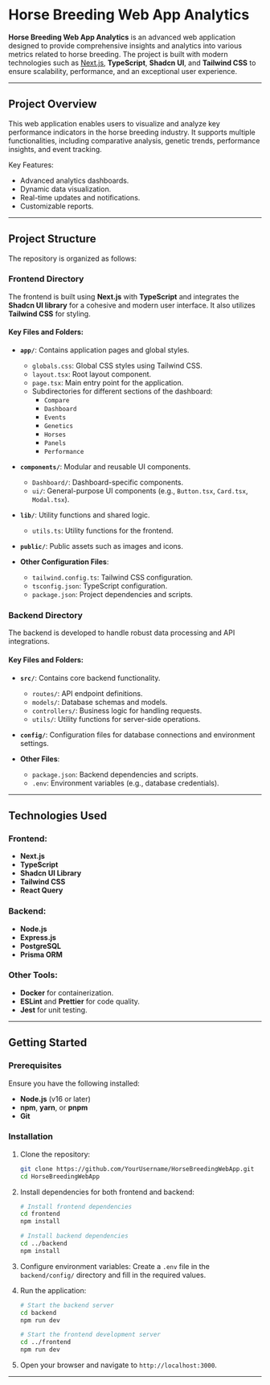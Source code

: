 # Horse Breeding Web App Analytics

**Horse Breeding Web App Analytics** is an advanced web application designed to provide comprehensive insights and analytics into various metrics related to horse breeding. The project is built with modern technologies such as [Next.js](https://nextjs.org), **TypeScript**, **Shadcn UI**, and **Tailwind CSS** to ensure scalability, performance, and an exceptional user experience.

---

## Project Overview

This web application enables users to visualize and analyze key performance indicators in the horse breeding industry. It supports multiple functionalities, including comparative analysis, genetic trends, performance insights, and event tracking.

Key Features:
- Advanced analytics dashboards.
- Dynamic data visualization.
- Real-time updates and notifications.
- Customizable reports.

---

## Project Structure

The repository is organized as follows:

### Frontend Directory

The frontend is built using **Next.js** with **TypeScript** and integrates the **Shadcn UI library** for a cohesive and modern user interface. It also utilizes **Tailwind CSS** for styling.

#### Key Files and Folders:
- **`app/`**: Contains application pages and global styles.
  - `globals.css`: Global CSS styles using Tailwind CSS.
  - `layout.tsx`: Root layout component.
  - `page.tsx`: Main entry point for the application.
  - Subdirectories for different sections of the dashboard:
    - `Compare`
    - `Dashboard`
    - `Events`
    - `Genetics`
    - `Horses`
    - `Panels`
    - `Performance`

- **`components/`**: Modular and reusable UI components.
  - `Dashboard/`: Dashboard-specific components.
  - `ui/`: General-purpose UI components (e.g., `Button.tsx`, `Card.tsx`, `Modal.tsx`).

- **`lib/`**: Utility functions and shared logic.
  - `utils.ts`: Utility functions for the frontend.

- **`public/`**: Public assets such as images and icons.

- **Other Configuration Files**:
  - `tailwind.config.ts`: Tailwind CSS configuration.
  - `tsconfig.json`: TypeScript configuration.
  - `package.json`: Project dependencies and scripts.

### Backend Directory

The backend is developed to handle robust data processing and API integrations.

#### Key Files and Folders:
- **`src/`**: Contains core backend functionality.
  - `routes/`: API endpoint definitions.
  - `models/`: Database schemas and models.
  - `controllers/`: Business logic for handling requests.
  - `utils/`: Utility functions for server-side operations.

- **`config/`**: Configuration files for database connections and environment settings.

- **Other Files**:
  - `package.json`: Backend dependencies and scripts.
  - `.env`: Environment variables (e.g., database credentials).

---

## Technologies Used

### Frontend:
- **Next.js**
- **TypeScript**
- **Shadcn UI Library**
- **Tailwind CSS**
- **React Query**

### Backend:
- **Node.js**
- **Express.js**
- **PostgreSQL**
- **Prisma ORM**

### Other Tools:
- **Docker** for containerization.
- **ESLint** and **Prettier** for code quality.
- **Jest** for unit testing.

---

## Getting Started

### Prerequisites

Ensure you have the following installed:
- **Node.js** (v16 or later)
- **npm**, **yarn**, or **pnpm**
- **Git**

### Installation

1. Clone the repository:
   ```bash
   git clone https://github.com/YourUsername/HorseBreedingWebApp.git
   cd HorseBreedingWebApp
   ```

2. Install dependencies for both frontend and backend:
   ```bash
   # Install frontend dependencies
   cd frontend
   npm install

   # Install backend dependencies
   cd ../backend
   npm install
   ```

3. Configure environment variables:
   Create a `.env` file in the `backend/config/` directory and fill in the required values.

4. Run the application:
   ```bash
   # Start the backend server
   cd backend
   npm run dev

   # Start the frontend development server
   cd ../frontend
   npm run dev
   ```

5. Open your browser and navigate to `http://localhost:3000`.

---
